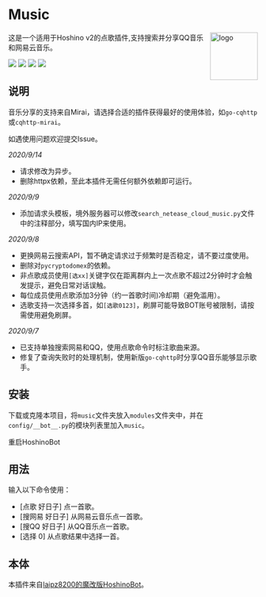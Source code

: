 # Music

<img align="right" src="https://ss0.bdstatic.com/70cFvHSh_Q1YnxGkpoWK1HF6hhy/it/u=1328271432,2672554590&fm=26&gp=0.jpg" alt="logo" width="96px" />

这是一个适用于Hoshino v2的点歌插件,支持搜索并分享QQ音乐和网易云音乐。

<img src="https://img.shields.io/badge/HoshinoBot-v2.0-brightgreen"/> <img src="https://img.shields.io/badge/cqhttp--mirai-v0.2.3-brightgreen" /> <img src="https://img.shields.io/badge/go--cqhttp-v0.9.24-brightgreen" /> <img src="https://img.shields.io/badge/built_by---LAN---blue"/>


## 说明

音乐分享的支持来自Mirai，请选择合适的插件获得最好的使用体验，如`go-cqhttp`或`cqhttp-mirai`。

如遇使用问题欢迎提交Issue。

*2020/9/14*

- 请求修改为异步。
- 删除httpx依赖，至此本插件无需任何额外依赖即可运行。

*2020/9/9*

- 添加请求头模板，境外服务器可以修改`search_netease_cloud_music.py`文件中的注释部分，填写国内IP来使用。

*2020/9/8*

- 更换网易云搜索API，暂不确定请求过于频繁时是否稳定，请不要过度使用。
- 删除对`pycryptodomex`的依赖。
- 非点歌成员使用`[选xx]`关键字仅在距离群内上一次点歌不超过2分钟时才会触发提示，避免日常对话误触。
- 每位成员使用点歌添加3分钟（约一首歌时间)冷却期（避免滥用）。
- 选歌支持一次选择多首，如`[选歌0123]`，刷屏可能导致BOT账号被限制，请按需使用避免刷屏。

*2020/9/7*

- 已支持单独搜索网易和QQ，使用点歌命令时标注歌曲来源。
- 修复了查询失败时的处理机制，使用新版`go-cqhttp`时分享QQ音乐能够显示歌手。

## 安装

下载或克隆本项目，将`music`文件夹放入`modules`文件夹中，并在`config/__bot__.py`的模块列表里加入`music`。

重启HoshinoBot

## 用法

输入以下命令使用：

- \[点歌 好日子\] 点一首歌。
- \[搜网易 好日子\] 从网易云音乐点一首歌。
- \[搜QQ 好日子\] 从QQ音乐点一首歌。
- \[选择 0\] 从点歌结果中选择一首。

## 本体

本插件来自[laipz8200的魔改版HoshinoBot](https://github.com/laipz8200/HoshinoBot)。
